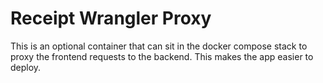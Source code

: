 # Receipt Wrangler Proxy

This is an optional container that can sit in the docker compose stack to proxy the frontend requests to the backend.
This makes the app easier to deploy.
